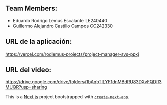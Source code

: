 ## Team Members:

- Eduardo Rodrigo Lemus Escalante LE240440
- Guillermo Alejandro Castillo Campos CC242330

## URL de la aplicación:

https://vercel.com/rodlemus-projects/project-manager-sys-ppxj

## URL del video:

https://drive.google.com/drive/folders/1bAqbTILYF1dnMBdRU83DXvFQDfl3MUQR?usp=sharing

This is a [Next.js](https://nextjs.org) project bootstrapped with [`create-next-app`](https://nextjs.org/docs/app/api-reference/cli/create-next-app).
